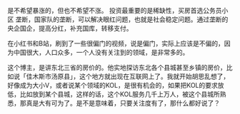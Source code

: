 是不希望暴涨的，但也不希望不涨。
投资最重要的是稀缺性，买房首选公务员小区
垄断，国家队的垄断，可以解决眼红问题，也就是社会稳定问题。通过垄断的央企国企，提高分红，补充国库，转移支付。

在小红书和B站，刷到了一些很偏门的视频，说是偏门，实际上应该是不偏的，因为中国很大，人口众多，一个人没有关注到的领域，是非常多的。

这个博主，是讲东北三省的房价的。他实地探访东北各个县城甚至乡镇的房价，比如说「佳木斯市汤原县」，这个地方就出现在互联网上了。我就开始胡思乱想了，好像成为大小V，或者说某个领域的KOL，是很有机会的，如果把KOL的要求放低，比如放到某个县城，这样的话，这个KOL服务几千上万人，被这个县城所熟悉，那真是大有可为了。是不是意味着，只要关注度有了，那什么都好说了？
